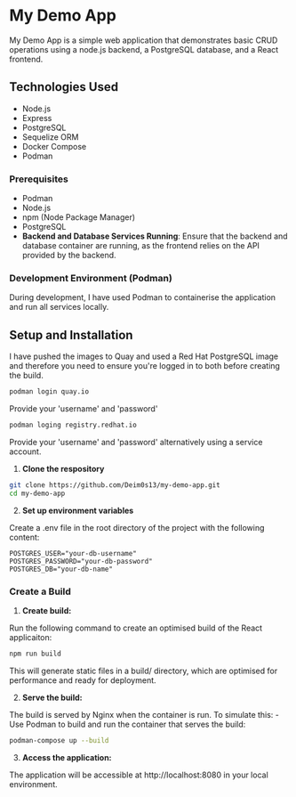 # My Demo App

My Demo App is a simple web application that demonstrates basic CRUD operations using a node.js backend, a PostgreSQL database, and a React frontend.

## Technologies Used

- Node.js
- Express
- PostgreSQL
- Sequelize ORM
- Docker Compose
- Podman

### Prerequisites

- Podman
- Node.js
- npm (Node Package Manager)
- PostgreSQL
- **Backend and Database Services Running**: Ensure that the backend and database container are running, as the frontend relies on the API provided by the backend.

### Development Environment (Podman)

During development, I have used Podman to containerise the application and run all services locally.

## Setup and Installation

I have pushed the images to Quay and used a Red Hat PostgreSQL image and therefore you need to ensure you're logged in to both before creating the build.

```bash
podman login quay.io
```

Provide your 'username' and 'password'

```bash
podman loging registry.redhat.io
```

Provide your 'username' and 'password' alternatively using a service account.

1. **Clone the respository**

```bash
git clone https://github.com/Deim0s13/my-demo-app.git
cd my-demo-app
```

2. **Set up environment variables**

Create a .env file in the root directory of the project with the following content:

```env
POSTGRES_USER="your-db-username"
POSTGRES_PASSWORD="your-db-password"
POSTGRES_DB="your-db-name"
```

### Create a Build

1. **Create build:**

Run the following command to create an optimised build of the React applicaiton:

```bash
npm run build
```

This will generate static files in a build/ directory, which are optimised for performance and ready for deployment.

2. **Serve the build:**

The build is served by Nginx when the container is run. To simulate this:
    - Use Podman to build and run the container that serves the build:

```bash
podman-compose up --build
```

3. **Access the application:**

The application will be accessible at http://localhost:8080 in your local environment.
